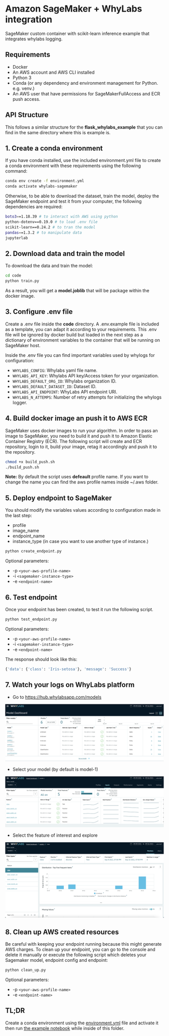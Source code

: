# Amazon SageMaker + WhyLabs integration
SageMaker custom container with scikit-learn inference example that integrates whylabs logging.

## Requirements

- Docker
- An AWS account and AWS CLI installed
- Python 3
- Conda (or any dependency and environment management for Python. e.g. venv.)
- An AWS user that have permissions for SageMakerFullAccess and ECR push access.

## API Structure
This follows a similar structure for the __flask_whylabs_example__ that you can find in the same directory where this is example is.

## 1. Create a conda environment
If you have conda installed, use the included environment.yml file to create a conda environment with these requirements using the following command:

```bash
conda env create -f environment.yml
conda activate whylabs-sagemaker
```

Otherwise, to be able to download the dataset, train the model, deploy the SageMaker endpoint and test it from your computer, the following dependencies are required:

```bash
boto3==1.18.39 # to interact with AWS using python
python-dotenv==0.19.0 # to load .env file
scikit-learn==0.24.2 # to tran the model
pandas==1.3.2 # to manipulate data
jupyterlab
```

## 2. Download data and train the model
To download the data and train the model:

```bash
cd code
python train.py
```

As a result, you will get a __model.joblib__ that will be package within the docker image.

## 3. Configure .env file
Create a .env file inside the __code__ directory. A .env.example file is included as a template, you can adapt it according to your requirements. This .env file will be ignored by docker build but loaded in the next step as a dictionary of environment variables to the container that will be running on SageMaker host.

Inside the .env file you can find important variables used by whylogs for configuration:

- `WHYLABS_CONFIG`: Whylabs yaml file name.
- `WHYLABS_API_KEY`: Whylabs API key/Access token for your organization.
- `WHYLABS_DEFAULT_ORG_ID`: Whylabs organization ID.
- `WHYLABS_DEFAULT_DATASET_ID`: Dataset ID.
- `WHYLABS_API_ENDPOINT`: WhyLabs API endpoint URI.
- `WHYLABS_N_ATTEMPS`: Number of retry attempts for initializing the whylogs logger.

## 4. Build docker image an push it to AWS ECR
SageMaker uses docker images to run your algorithm. In order to pass an image to SageMaker, you need to build it and push it to Amazon Elastic Container Registry (ECR). The following script will create and ECR repository, login to it, build your image, retag it accordingly and push it to the repository.

```bash
chmod +x build_push.sh
./build_push.sh
```

__Note:__ By default the script uses __defeault__ profile name. If you want to change the name you can find the aws profile names inside ~/.aws folder.

## 5. Deploy endpoint to SageMaker
You should modify the variables values according to configuration made in the last step:

- profile
- image_name
- endpoint_name
- instance_type (in case you want to use another type of instance.)

```bash
python create_endpoint.py   
```
Optional parameters:

- -p `<your-aws-profile-name>`
- -i `<sagemaker-instance-type>`
- -e `<endpoint-name>`

## 6. Test endpoint
Once your endpoint has been created, to test it run the following script.

```bash
python test_endpoint.py
```

Optional parameters:

- -p `<your-aws-profile-name>`
- -i `<sagemaker-instance-type>`
- -e `<endpoint-name>`

The response should look like this:

```bash
{'data': {'class': 'Iris-setosa'}, 'message': 'Success'}
```

## 7. Watch your logs on WhyLabs platform

- Go to https://hub.whylabsapp.com/models

![WhyLabs Models page](assets/1.png)

- Select your model (by default is model-1)

![WhyLabs model-1 page](assets/2.png)

- Select the feature of interest and explore

![WhyLabs Feature page](assets/3.png)

## 8. Clean up AWS created resources
Be careful with keeping your endpoint running because this might generate AWS charges. To clean up your endpoint, you can go to the console and delete it manually or execute the following script which deletes your Sagemaker model, endpoint config and endpoint:

```bash
python clean_up.py
```

Optional parameters:

- -p `<your-aws-profile-name>`
- -e `<endpoint-name>`

## TL;DR

Create a conda environment using the [environment.yml](environment.yml) file and activate it then run [the example notebook](sagemaker_whylabs.ipynb) while inside of this folder.